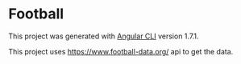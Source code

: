 # Football

This project was generated with [Angular CLI](https://github.com/angular/angular-cli) version 1.7.1.

This project uses https://www.football-data.org/ api to get the data. 

